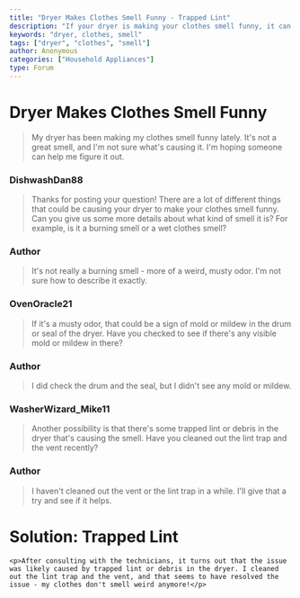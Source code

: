 ```yaml
---
title: "Dryer Makes Clothes Smell Funny - Trapped Lint"
description: "If your dryer is making your clothes smell funny, it can be frustrating and difficult to figure out what's causing the issue. Here are some tips to help you diagnose and fix the problem."
keywords: "dryer, clothes, smell"
tags: ["dryer", "clothes", "smell"]
author: Anonymous
categories: ["Household Appliances"]
type: Forum
---
```


<div class=<div class="initial-post">

# Dryer Makes Clothes Smell Funny

> My dryer has been making my clothes smell funny lately. It's not a great smell, and I'm not sure what's causing it. I'm hoping someone can help me figure it out.

</div>

<div class="reply technician">

### DishwashDan88
> Thanks for posting your question! There are a lot of different things that could be causing your dryer to make your clothes smell funny. Can you give us some more details about what kind of smell it is? For example, is it a burning smell or a wet clothes smell?
</div>

<div class="reply author">

### Author
> It's not really a burning smell - more of a weird, musty odor. I'm not sure how to describe it exactly.
</div>

<div class="reply technician">

### OvenOracle21
> If it's a musty odor, that could be a sign of mold or mildew in the drum or seal of the dryer. Have you checked to see if there's any visible mold or mildew in there?
</div>

<div class="reply author">

### Author
> I did check the drum and the seal, but I didn't see any mold or mildew.
</div>

<div class="reply technician">

### WasherWizard_Mike11
> Another possibility is that there's some trapped lint or debris in the dryer that's causing the smell. Have you cleaned out the lint trap and the vent recently?
</div>

<div class="reply author">

### Author
> I haven't cleaned out the vent or the lint trap in a while. I'll give that a try and see if it helps.
</div>

<div class=<div class="initial-post">

# Solution: Trapped Lint
    <p>After consulting with the technicians, it turns out that the issue was likely caused by trapped lint or debris in the dryer. I cleaned out the lint trap and the vent, and that seems to have resolved the issue - my clothes don't smell weird anymore!</p>
</div>